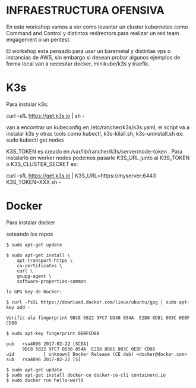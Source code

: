 # INFRAESTRUCTURA OFENSIVA 
En este workshop vamos a ver como levantar un cluster kubernetes como Command and Control y distintos redirectors para realizar un red team engagement o un pentest.

El workshop esta pensado para usar un baremetal y distintas vps o instancias de AWS, sin embargo si desean probar algunos ejemplos de forma local van a necesitar docker, minikube/k3s y traefik.



# K3s
Para instalar k3s:

curl -sfL https://get.k3s.io | sh -

van a encontrar un kubeconfig en /etc/rancher/k3s/k3s.yaml, el script va a instalar k3s y otras tools como kubectl, k3s-kilall.sh, k3s-uninstall.sh
ex:
sudo kubectl get nodes

K3S_TOKEN es creado en /var/lib/rancher/k3s/server/node-token . Para instalarlo en worker nodes podemos pasarle K3S_URL junto al  K3S_TOKEN o K3S_CLUSTER_SECRET ex:

curl -sfL https://get.k3s.io | K3S_URL=https://myserver:6443 K3S_TOKEN=XXX sh -

# Docker
Para instalar docker

seteando los repos


    $ sudo apt-get update

    $ sudo apt-get install \
        apt-transport-https \
        ca-certificates \
        curl \
        gnupg-agent \
        software-properties-common

    la GPG key de Docker:

    $ curl -fsSL https://download.docker.com/linux/ubuntu/gpg | sudo apt-key add -

    Verific ala fingerprint 9DC8 5822 9FC7 DD38 854A  E2D8 8D81 803C 0EBF CD88

    $ sudo apt-key fingerprint 0EBFCD88

    pub   rsa4096 2017-02-22 [SCEA]
          9DC8 5822 9FC7 DD38 854A  E2D8 8D81 803C 0EBF CD88
    uid           [ unknown] Docker Release (CE deb) <docker@docker.com>
    sub   rsa4096 2017-02-22 [S]

    $ sudo apt-get update
    $ sudo apt-get install docker-ce docker-ce-cli containerd.io
    $ sudo docker run hello-world
